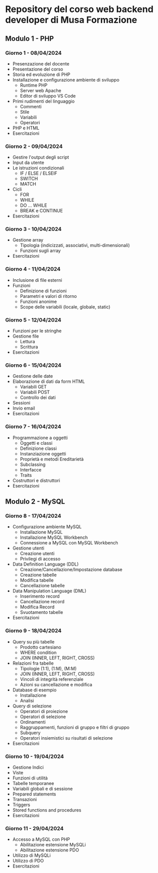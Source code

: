 # Repository del corso web backend developer di Musa Formazione

## Modulo 1 - PHP

### Giorno 1 - 08/04/2024

- Presenzazione del docente
- Presentazione del corso
- Storia ed evoluzione di PHP
- Installazione e configurazione ambiente di sviluppo
  - Runtime PHP
  - Server web Apache
  - Editor di sviluppo VS Code
- Primi rudimenti del linguaggio
  - Commenti
  - Stile
  - Variabili
  - Operatori
- PHP e HTML
- Esercitazioni

### Giorno 2 - 09/04/2024

- Gestire l'output degli script
- Input da utente
- Le istruzioni condizionali
    - IF / ELSE / ELSEIF
    - SWITCH
    - MATCH
- Cicli
    - FOR
    - WHILE
    - DO ... WHILE
    - BREAK e CONTINUE
- Esercitazioni

### Giorno 3 - 10/04/2024

- Gestione array
     - Tipologia (indicizzati, associativi, multi-dimensionali)
     - Funzioni sugli array
- Esercitazioni

### Giorno 4 - 11/04/2024

- Inclusione di file esterni
- Funzioni
  - Definizione di funzioni
  - Parametri e valori di ritorno
  - Funzioni anonime
  - Scope delle variabili (locale, globale, static)

### Giorno 5 - 12/04/2024

- Funzioni per le stringhe
- Gestione file
    - Lettura
    - Scrittura
- Esercitazioni

### Giorno 6 - 15/04/2024

- Gestione delle date
- Elaborazione di dati da form HTML
    - Variabili GET
    - Variabili POST
    - Controllo dei dati
- Sessioni
- Invio email
- Esercitazioni

### Giorno 7 - 16/04/2024

- Programmazione a oggetti
    - Oggetti e classi
    - Definizione classi
    - Instanziazione oggetti
    - Proprietà e metodi
      Ereditarietà
    - Subclassing
    - Interfacce
    - Traits
- Costruttori e distruttori
- Esercitazioni


## Modulo 2 - MySQL

### Giorno 8 - 17/04/2024

- Configurazione ambiente MySQL
  - Installazione MySQL
  - Installazione MySQL Workbench
  - Connessione a MySQL con MySQL Workbench
- Gestione utenti
  - Creazione utenti
  - Privilegi di accesso
- Data Definition Language (DDL)
  - Creazione/Cancellazione/Impostazione database
  - Creazione tabelle
  - Modifica tabelle
  - Cancellazione tabelle
- Data Manipulation Language (DML)
  - Inserimento record
  - Cancellazione record
  - Modifica Record
  - Svuotamento tabelle
- Esercitazioni


### Giorno 9 - 18/04/2024

- Query su più tabelle
  - Prodotto cartesiano
  - WHERE condition
  - JOIN (INNER, LEFT, RIGHT, CROSS)
- Relazioni fra tabelle
  - Tipologie (1:1), (1:M), (M:M)
  - JOIN (INNER, LEFT, RIGHT, CROSS)
  - Vincoli di integrità referenziale
  - Azioni su cancellazione e modifica
- Database di esempio
  - Installazione
  - Analisi
- Query di selezione
  - Operatori di proiezione 
  - Operatori di selezione
  - Ordinamenti
  - Raggruppamenti, funzioni di gruppo e filtri di gruppo
  - Subquery
  - Operatori insiemistici su risultati di selezione
- Esercitazioni


### Giorno 10 - 19/04/2024

- Gestione Indici
- Viste
- Funzioni di utilità
- Tabelle temporanee
- Variabili globali e di sessione
- Prepared statements
- Transazioni
- Triggers
- Stored functions and procedures
- Esercitazioni

### Giorno 11 - 29/04/2024

- Accesso a MySQL con PHP
  - Abilitazione estensione MySQLi
  - Abilitazione estensione PDO
- Utilizzo di MySQLi
- Utilizzo di PDO
- Esercitazioni